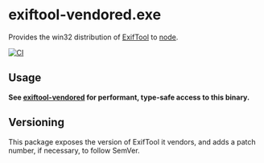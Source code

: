 # exiftool-vendored.exe

Provides the win32 distribution of [ExifTool](http://www.sno.phy.queensu.ca/~phil/exiftool/) to [node](https://nodejs.org/en/).

[![CI](https://github.com/photostructure/exiftool-vendored.exe/workflows/Node.js%20CI/badge.svg?branch=main)](https://github.com/photostructure/exiftool-vendored.exe/actions?query=workflow%3A%22Node.js+CI%22)


## Usage

**See
[exiftool-vendored](https://github.com/photostructure/exiftool-vendored.js) for
performant, type-safe access to this binary.**

## Versioning

This package exposes the version of ExifTool it vendors, and adds a patch number, if necessary, to follow SemVer.